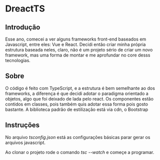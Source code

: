 # DreactTS

## Introdução

Esse ano, comecei a ver alguns frameworks front-end baseados em Javascript, entre eles: Vue e React. Decidi então criar minha própria estrutura baseada neles, claro, não é um projeto sério de criar um novo framework, mas uma forma de montar e me aprofundar no core desss tecnologias.

## Sobre

O código é feito com TypeScript, e a estrutura é bem semelhante ao dos frameworks, a diferença é que decidi adotar o paradigma orientado a objetos, algo que foi deixado de lada pelo react. Os componentes estão contidos em classes, pois também quis adotar essa forma pois gosto bastante. A biblioteca padrão de estilização está via cdn, o Bootstrap

## Instruções

No arquivo <em>tsconfig.json</em> está as configurações básicas parar gerar os arquivos javascript.

Ao clonar o projeto rode o comando <em>tsc --watch</em> e começe a programar.
